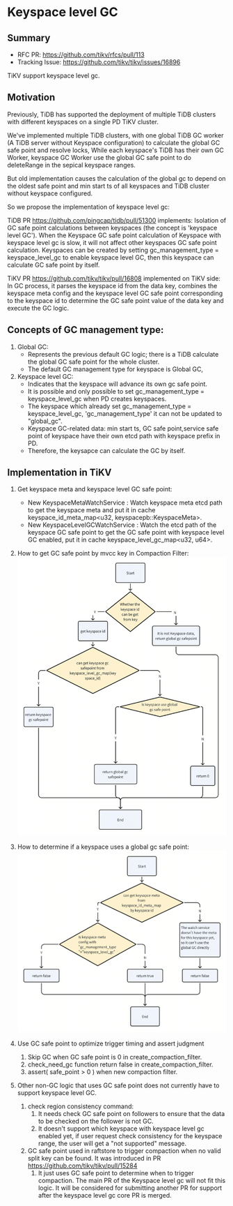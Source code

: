 # Keyspace level GC

## Summary

- RFC PR: https://github.com/tikv/rfcs/pull/113
- Tracking Issue: https://github.com/tikv/tikv/issues/16896

TiKV support keyspace level gc.

## Motivation

Previously, TiDB has supported the deployment of multiple TiDB clusters with different keyspaces on a single PD TiKV cluster.

We've implemented multiple TiDB clusters, with one global TiDB GC worker (A TiDB server without Keyspace configuration) to calculate the global GC safe point and resolve locks, While each keyspace's TiDB has their own GC Worker, keyspace GC Worker use the global GC safe point to do deleteRange in the sepical keyspace ranges.

But old implementation causes the calculation of the global gc to depend on the oldest safe point and min start ts of all keyspaces and TiDB cluster without keyspace configured.

So we propose the implementation of keyspace level gc:

TiDB PR https://github.com/pingcap/tidb/pull/51300 implements: 
Isolation of GC safe point calculations between keyspaces (the concept is 'keyspace level GC'). 
When the Keyspace GC safe point calculation of Keyspace with keyspace level gc is slow, 
it will not affect other keyspaces GC safe point calculation.
Keyspaces can be created by setting gc_management_type = keyspace_level_gc to enable keyspace level GC,
then this keyspace can calculate GC safe point by itself.

TiKV PR https://github.com/tikv/tikv/pull/16808 implemented on TiKV side: 
In GC process, it parses the keyspace id from the data key, 
combines the keyspace meta config and the keyspace level GC safe point corresponding to the keyspace id to determine
the GC safe point value of the data key and execute the GC logic.


## Concepts of GC management type:
1. Global GC:
    - Represents the previous default GC logic; there is a TiDB calculate the global GC safe point for the whole cluster.
    - The default GC management type for keyspace is Global GC,
2. Keyspace level GC:
    - Indicates that the keyspace will advance its own gc safe point.
    - It is possible and only possible to set gc_management_type = keyspace_level_gc when PD creates keyspaces.
    - The keyspace which already set gc_management_type = keyspace_level_gc, 'gc_management_type' it can not be updated to "global_gc".
    - Keyspace GC-related data: min start ts, GC safe point,service safe point of keyspace have their own etcd path with keyspace prefix in PD. 
    - Therefore, the keysapce can calculate the GC by itself.


## Implementation in TiKV
1. Get keyspace meta and keyspace level GC safe point:
    - New KeyspaceMetaWatchService : Watch keyspace meta etcd path to get the keyspace meta and put it in cache keyspace_id_meta_map<u32, keyspacepb::KeyspaceMeta>.
    - New KeyspaceLevelGCWatchService : Watch the etcd path of the keyspace GC safe point to get the GC safe point with keyspace level GC enabled, put it in cache keyspace_level_gc_map<u32, u64>.

2. How to get GC safe point by mvcc key in Compaction Filter:
![img.png](../media/keyspace-level-gc-get-gc-sp.png)

3. How to determine if a keyspace uses a global gc safe point:
![img.png](../media/keyspace-level-gc-is-global-gc.png)

4. Use GC safe point to optimize trigger timing and assert judgment
   1. Skip GC when GC safe point is 0 in create_compaction_filter.
   2. check_need_gc function return false in create_compaction_filter.
   3. assert( safe_point > 0 ) when new compaction filter.

5. Other non-GC logic that uses GC safe point does not currently have to support keyspace level GC.
   1. check region consistency command: 
      1. It needs check GC safe point on followers to ensure that the data to be checked on the follower is not GC. 
      2. It doesn't support which keyspace with keyspace level gc enabled yet, if user request check consistency for the keyspace range, the user will get a "not supported" message.
   2. GC safe point used in raftstore to trigger compaction when no valid split key can be found. It was introduced in PR https://github.com/tikv/tikv/pull/15284
      1. It just uses GC safe point to determine when to trigger compaction. The main PR of the Keyspace level gc will not fit this logic. It will be considered for submitting another PR for support after the keyspace level gc core PR is merged.